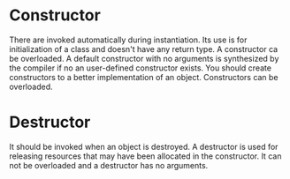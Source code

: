 # Constructor
There are invoked automatically during instantiation. Its use is for initialization of a class and doesn't have any return type. A constructor ca be overloaded. 
A default constructor with no arguments is synthesized by the compiler if no an user-defined constructor exists. You should create constructors to a better implementation of an object. Constructors can be overloaded.



# Destructor 
It should be invoked when an object is destroyed. A destructor is used for releasing resources that may have been allocated in the constructor. It can not be overloaded and a destructor has no arguments. 





